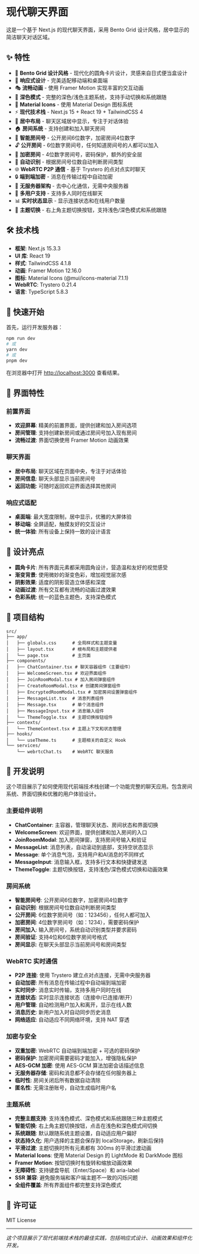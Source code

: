 # 现代聊天界面

这是一个基于 Next.js 的现代聊天界面，采用 Bento Grid 设计风格，居中显示的简洁聊天对话区域。

## ✨ 特性

- 🎨 **Bento Grid 设计风格** - 现代化的圆角卡片设计，灵感来自日式便当盒设计
- 📱 **响应式设计** - 完美适配移动端和桌面端
- 🎭 **流畅动画** - 使用 Framer Motion 实现丰富的交互动画
- 🌙 **深色模式** - 完整的深色/浅色主题系统，支持手动切换和系统跟随
- 🎯 **Material Icons** - 使用 Material Design 图标系统
- ⚡ **现代技术栈** - Next.js 15 + React 19 + TailwindCSS 4
- 🎯 **居中布局** - 聊天区域居中显示，专注于对话体验
- 🏠 **房间系统** - 支持创建和加入聊天房间
- 🔢 **智能房间号** - 公开房间6位数字，加密房间4位数字
- 🔓 **公开房间** - 6位数字房间号，任何知道房间号的人都可以加入
- 🔐 **加密房间** - 4位数字房间号，密码保护，额外的安全层
- 🤖 **自动识别** - 根据房间号位数自动判断房间类型
- 🌐 **WebRTC P2P 通信** - 基于 Trystero 的点对点实时聊天
- 🔒 **端到端加密** - 消息在传输过程中自动加密
- 🚫 **无服务器架构** - 去中心化通信，无需中央服务器
- 👥 **多用户支持** - 支持多人同时在线聊天
- 📊 **实时状态显示** - 显示连接状态和在线用户数量
- 🎨 **主题切换** - 右上角主题切换按钮，支持浅色/深色模式和系统跟随

## 🛠️ 技术栈

- **框架**: Next.js 15.3.3
- **UI 库**: React 19
- **样式**: TailwindCSS 4.1.8
- **动画**: Framer Motion 12.16.0
- **图标**: Material Icons (@mui/icons-material 7.1.1)
- **WebRTC**: Trystero 0.21.4
- **语言**: TypeScript 5.8.3

## 🚀 快速开始

首先，运行开发服务器：

```bash
npm run dev
# 或
yarn dev
# 或
pnpm dev
```

在浏览器中打开 [http://localhost:3000](http://localhost:3000) 查看结果。

## 📱 界面特性

### 前置界面
- **欢迎屏幕**: 精美的前置界面，提供创建和加入房间选项
- **房间管理**: 支持创建新房间或通过房间号加入现有房间
- **流畅过渡**: 界面切换使用 Framer Motion 动画效果

### 聊天界面
- **居中布局**: 聊天区域在页面中央，专注于对话体验
- **房间信息**: 聊天头部显示当前房间号
- **返回功能**: 可随时返回欢迎界面选择其他房间

### 响应式适配
- **桌面端**: 最大宽度限制，居中显示，优雅的大屏体验
- **移动端**: 全屏适配，触摸友好的交互设计
- **统一体验**: 所有设备上保持一致的设计语言

## 🎨 设计亮点

- **圆角卡片**: 所有界面元素都采用圆角设计，营造温和友好的视觉感受
- **渐变背景**: 使用微妙的渐变色彩，增加视觉层次感
- **阴影效果**: 适度的阴影营造立体感和深度
- **动画过渡**: 所有交互都有流畅的动画过渡效果
- **色彩系统**: 统一的蓝色主题色，支持深色模式

## 📁 项目结构

```
src/
├── app/
│   ├── globals.css      # 全局样式和主题变量
│   ├── layout.tsx       # 根布局和主题提供者
│   └── page.tsx         # 主页面
├── components/
│   ├── ChatContainer.tsx # 聊天容器组件（主要组件）
│   ├── WelcomeScreen.tsx # 欢迎界面组件
│   ├── JoinRoomModal.tsx # 加入房间弹窗组件
│   ├── CreateRoomModal.tsx # 创建房间弹窗组件
│   ├── EncryptedRoomModal.tsx # 加密房间设置弹窗组件
│   ├── MessageList.tsx  # 消息列表组件
│   ├── Message.tsx      # 单个消息组件
│   ├── MessageInput.tsx # 消息输入组件
│   └── ThemeToggle.tsx  # 主题切换按钮组件
├── contexts/
│   └── ThemeContext.tsx # 主题上下文和状态管理
├── hooks/
│   └── useTheme.ts      # 主题相关的自定义 Hook
└── services/
    └── webrtcChat.ts    # WebRTC 聊天服务
```

## 🔧 开发说明

这个项目展示了如何使用现代前端技术栈创建一个功能完整的聊天应用。包含房间系统、界面切换和优雅的用户体验设计。

### 主要组件说明

- **ChatContainer**: 主容器，管理聊天状态、房间状态和界面切换
- **WelcomeScreen**: 欢迎界面，提供创建和加入房间的入口
- **JoinRoomModal**: 加入房间弹窗，支持房间号输入和验证
- **MessageList**: 消息列表，自动滚动到底部，支持空状态显示
- **Message**: 单个消息气泡，支持用户和AI消息的不同样式
- **MessageInput**: 消息输入框，支持多行文本和快捷键发送
- **ThemeToggle**: 主题切换按钮，支持浅色/深色模式切换和动画效果

### 房间系统

- **智能房间号**: 公开房间6位数字，加密房间4位数字
- **自动识别**: 根据房间号位数自动判断房间类型
- **公开房间**: 6位数字房间号（如：123456），任何人都可加入
- **加密房间**: 4位数字房间号（如：1234），需要密码保护
- **房间加入**: 输入房间号，系统自动识别类型并要求密码
- **房间验证**: 支持4位和6位数字房间号格式
- **房间显示**: 在聊天头部显示当前房间号和房间类型

### WebRTC 实时通信

- **P2P 连接**: 使用 Trystero 建立点对点连接，无需中央服务器
- **自动加密**: 所有消息在传输过程中自动端到端加密
- **实时同步**: 消息实时传输，支持多用户同时在线
- **连接状态**: 实时显示连接状态（连接中/已连接/断开）
- **用户管理**: 自动检测用户加入和离开，显示在线人数
- **消息历史**: 新用户加入时自动同步历史消息
- **网络适应**: 自动适应不同网络环境，支持 NAT 穿透

### 加密与安全

- **双重加密**: WebRTC 自动端到端加密 + 可选的密码保护
- **密码保护**: 加密房间需要密码才能加入，增强隐私保护
- **AES-GCM 加密**: 使用 AES-GCM 算法加密会话描述信息
- **无服务器存储**: 密码和消息都不会存储在任何服务器上
- **临时性**: 房间关闭后所有数据自动清除
- **匿名性**: 无需注册账号，自动生成临时用户名

### 主题系统

- **完整主题支持**: 支持浅色模式、深色模式和系统跟随三种主题模式
- **智能切换**: 右上角主题切换按钮，点击在浅色和深色模式间切换
- **系统跟随**: 默认跟随系统主题设置，自动适应用户偏好
- **状态持久化**: 用户选择的主题会保存到 localStorage，刷新后保持
- **平滑过渡**: 主题切换时所有元素都有 300ms 的平滑过渡动画
- **Material Icons**: 使用 Material Design 的 LightMode 和 DarkMode 图标
- **Framer Motion**: 按钮切换时有旋转和缩放动画效果
- **无障碍性**: 支持键盘导航（Enter/Space）和 aria-label
- **SSR 兼容**: 避免服务端和客户端主题不一致的闪烁问题
- **全组件覆盖**: 所有界面组件都完整支持深色模式

## 📄 许可证

MIT License

---

*这个项目展示了现代前端技术栈的最佳实践，包括响应式设计、动画效果和组件化开发。*

